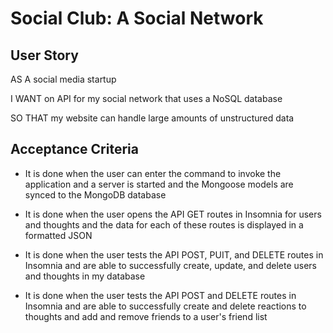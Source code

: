 # Social Club: A Social Network

## User Story

AS A social media startup

I WANT on API for my social network that uses a NoSQL database

SO THAT my website can handle large amounts of unstructured data

## Acceptance Criteria

* It is done when the user can enter the command to invoke the application and a server is started and the Mongoose models are synced to the MongoDB database

* It is done when the user opens the API GET routes in Insomnia for users and thoughts and the data for each of these routes is displayed in a formatted JSON

* It is done when the user tests the API POST, PUIT, and DELETE routes in Insomnia and are able to successfully create, update, and delete users and thoughts in my database

* It is done when the user tests the API POST and DELETE routes in Insomnia and are able to successfully create and delete reactions to thoughts and add and remove friends to a user's friend list

